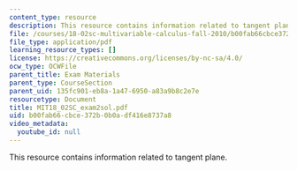 ```yaml
---
content_type: resource
description: This resource contains information related to tangent plane.
file: /courses/18-02sc-multivariable-calculus-fall-2010/b00fab66cbce372b0b0adf416e8737a8_MIT18_02SC_exam2sol.pdf
file_type: application/pdf
learning_resource_types: []
license: https://creativecommons.org/licenses/by-nc-sa/4.0/
ocw_type: OCWFile
parent_title: Exam Materials
parent_type: CourseSection
parent_uid: 135fc901-eb8a-1a47-6950-a83a9b8c2e7e
resourcetype: Document
title: MIT18_02SC_exam2sol.pdf
uid: b00fab66-cbce-372b-0b0a-df416e8737a8
video_metadata:
  youtube_id: null
---
```

This resource contains information related to tangent plane.